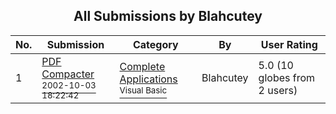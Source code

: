 ﻿<div align="center">

## All Submissions by Blahcutey

</div>

No.  | Submission | Category | By   | User Rating
---- | ---------- | -------- | ---- | -----------
1 | [PDF Compacter<br /><sup>2002-10-03 18:22:42</sup>](https://github.com/Planet-Source-Code/blahcutey-pdf-compacter__1-51186) | [Complete Applications<br /><sup>Visual Basic</sup>](../ByCategory/complete-applications__1-27.md) | Blahcutey | 5.0 (10 globes from 2 users)
